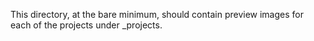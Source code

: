 This directory, at the bare minimum, should contain preview images for each of the projects under _projects.
<!-- todo: `./candidates/` contains possible backgrounds for the front page -->